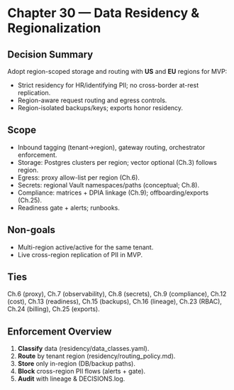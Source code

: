 # Chapter 30 — Data Residency & Regionalization

## Decision Summary
Adopt region-scoped storage and routing with **US** and **EU** regions for MVP:
- Strict residency for HR/identifying PII; no cross-border at-rest replication.
- Region-aware request routing and egress controls.
- Region-isolated backups/keys; exports honor residency.

## Scope
- Inbound tagging (tenant->region), gateway routing, orchestrator enforcement.
- Storage: Postgres clusters per region; vector optional (Ch.3) follows region.
- Egress: proxy allow-list per region (Ch.6).
- Secrets: regional Vault namespaces/paths (conceptual; Ch.8).
- Compliance: matrices + DPIA linkage (Ch.9); offboarding/exports (Ch.25).
- Readiness gate + alerts; runbooks.

## Non-goals
- Multi-region active/active for the same tenant.
- Live cross-region replication of PII in MVP.

## Ties
Ch.6 (proxy), Ch.7 (observability), Ch.8 (secrets), Ch.9 (compliance),
Ch.12 (cost), Ch.13 (readiness), Ch.15 (backups), Ch.16 (lineage),
Ch.23 (RBAC), Ch.24 (billing), Ch.25 (exports).

## Enforcement Overview
1) **Classify** data (residency/data_classes.yaml).
2) **Route** by tenant region (residency/routing_policy.md).
3) **Store** only in-region (DB/backup paths).
4) **Block** cross-region PII flows (alerts + gate).
5) **Audit** with lineage & DECISIONS.log.
